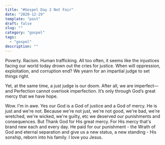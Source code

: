 ```yaml
---
title: "#Gospel Day 2 Not Fair"
date: "2020-12-29"
template: "post"
draft: false
slug: ""
category: "gospel"
tags:
  - "gospel"
description: ""
---
```


<p>Poverty. Racism. Human trafficking. All too often, it seems like the injustices facing our world today drown out the cries for justice. When will oppression, exploitation, and corruption end? We yearn for an impartial judge to set things right. </p>
<p>Yet, at the same time, a just judge is our doom. After all, we are imperfect—and Perfection cannot overlook imperfection. It’s only through God’s great mercy that we have hope.</p>
<p>Wow. I'm in awe. Yes our God is a God of justice and a God of mercy. He is just and we're not. Because we're not just, we're not good, we're bad, we're wretched, we're wicked, we're guilty, etc we deserved our punishments and consequences. But Thank God for His great mercy. For His mercy that's brand new each and every day. He paid for our punishment - the Wrath of God and eternal separation and give us a new status, a new standing - His sonship, reborn into his family. I love you Jesus.</p>
